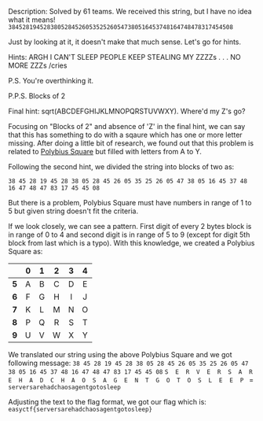 Description: Solved by 61 teams.
We received this string, but I have no idea what it means! `3845281945283805284526053525260547380516453748164748478317454508`

Just by looking at it, it doesn't make that much sense. Let's go for hints.

Hints:
ARGH I CAN'T SLEEP PEOPLE KEEP STEALING MY ZZZZs . . . NO MORE ZZZs /cries

P.S. You're overthinking it.

P.P.S. Blocks of 2

Final hint: sqrt(ABCDEFGHIJKLMNOPQRSTUVWXY). Where'd my Z's go?

Focusing on "Blocks of 2" and absence of 'Z' in the final hint, we can say that this has something to do with a sqaure which has one or more letter missing.
After doing a little bit of research, we found out that this problem is related to [Polybius Square](https://en.wikipedia.org/wiki/Polybius_square) but filled with letters from A to Y.

Following the second hint, we divided the string into blocks of two as:

`38 45 28 19 45 28 38 05 28 45 26 05 35 25 26 05 47 38 05 16 45 37 48 16 47 48 47 83 17 45 45 08`

But there is a problem, Polybius Square must have numbers in range of 1 to 5 but given string doesn't fit the criteria.

If we look closely, we can see a pattern. First digit of every 2 bytes block is in range of 0 to 4 and second digit is in range of 5 to 9 (except for digit 5th block from last which is a typo). With this knowledge, we created a Polybius Square as:

|       | **0** | **1** | **2** | **3** | **4** |
| ----- |:-----:|:-----:|:-----:|:-----:|:-----:|
| **5** |   A   |   B   |   C   |   D   |   E   |
| **6** |   F   |   G   |   H   |   I   |   J   |
| **7** |   K   |   L   |   M   |   N   |   O   |
| **8** |   P   |   Q   |   R   |   S   |   T   |
| **9** |   U   |   V   |   W   |   X   |   Y   |

We translated our string using the above Polybius Square and we got following message:
`38 45 28 19 45 28 38 05 28 45 26 05 35 25 26 05 47 38 05 16 45 37 48 16 47 48 47 83 17 45 45 08`
`S  E  R  V  E  R  S  A  R  E  H  A  D  C  H  A  O  S  A  G  E  N  T  G  O  T  O  S  L  E  E  P ` = `serversarehadchaosagentgotosleep`

Adjusting the text to the flag format, we got our flag which is: `easyctf{serversarehadchaosagentgotosleep}` 
